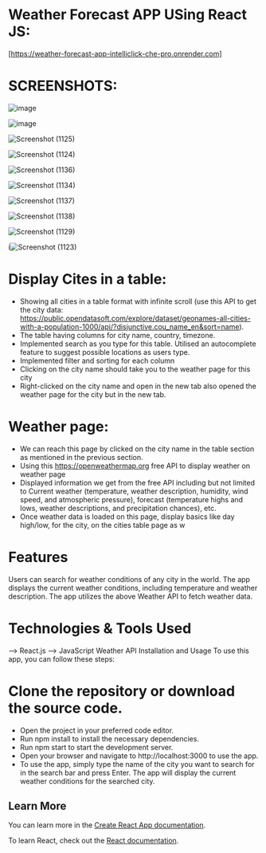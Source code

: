 # Weather Forecast APP USing React JS:
[https://weather-forecast-app-intelliclick-che-pro.onrender.com]
# SCREENSHOTS:

![image](https://github.com/user-attachments/assets/dadb655a-186a-4318-af04-75abe82df9a8)

![image](https://github.com/user-attachments/assets/3141251c-f575-493c-8b1d-491c7afce542)

![Screenshot (1125)](https://github.com/user-attachments/assets/4806f730-229d-4904-9ca3-6d0f0393d6cf)

![Screenshot (1124)](https://github.com/user-attachments/assets/62e76032-b6fa-43a5-ae52-45c75b5506f5)

![Screenshot (1136)](https://github.com/user-attachments/assets/a5055aa3-7d50-4fbf-86d8-6a384d208364)

![Screenshot (1134)](https://github.com/user-attachments/assets/8fda83b5-5b65-478e-8c23-71081639b1f7)

![Screenshot (1137)](https://github.com/user-attachments/assets/43847afd-7793-4176-9386-c4f97bee6054)

![Screenshot (1138)](https://github.com/user-attachments/assets/454f073c-97de-4cac-9a07-e0d0fa86119a)

![Screenshot (1129)](https://github.com/user-attachments/assets/f2d06ba0-966a-47ad-9b8f-5129cefb46a7)

i![Screenshot (1123)](https://github.com/user-attachments/assets/683683c3-e9cb-47c9-aa0f-7f2f2f8318ea)

# Display Cites in a table:

- Showing all cities in a table format with infinite scroll 
(use this API to get the city data: https://public.opendatasoft.com/explore/dataset/geonames-all-cities-with-a-population-1000/api/?disjunctive.cou_name_en&sort=name).
- The table having columns for city name, country, timezone.
- Implemented search as you type for this table. Utilised an autocomplete feature to suggest possible locations as users type.
- Implemented filter and sorting for each column
- Clicking on the city name should take you to the weather page for this city
- Right-clicked on the city name and open in the new tab  also opened the weather page for the city but in the new tab.


# Weather page:
- We can reach this page by clicked on the city name in the table section as mentioned in the previous section.
- Using this  https://openweathermap.org free API to display weather on weather page
- Displayed information we get from the free API including but not limited to Current weather (temperature, weather description, humidity, wind speed, and atmospheric pressure), forecast (temperature highs and lows, weather descriptions, and precipitation chances), etc.
- Once weather data is loaded on this page, display basics like day high/low, for the city, on the cities table page as w

# Features
Users can search for weather conditions of any city in the world.
The app displays the current weather conditions, including temperature and weather description.
The app utilizes the above Weather API to fetch weather data.
# Technologies & Tools Used
--> React.js
--> JavaScript
 Weather API
Installation and Usage
To use this app, you can follow these steps:

# Clone the repository or download the source code.
-  Open the project in your preferred code editor.
- Run npm install to install the necessary dependencies.
- Run npm start to start the development server.
- Open your browser and navigate to http://localhost:3000 to use the app.
- To use the app, simply type the name of the city you want to search for in the search bar and press Enter. The app will display the current weather conditions for the searched city.



## Learn More

You can learn more in the [Create React App documentation](https://facebook.github.io/create-react-app/docs/getting-started).

To learn React, check out the [React documentation](https://reactjs.org/).
